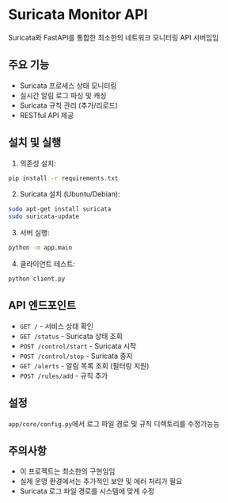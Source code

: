 # Suricata Monitor API

Suricata와 FastAPI를 통합한 최소한의 네트워크 모니터링 API 서버임임

## 주요 기능

- Suricata 프로세스 상태 모니터링
- 실시간 알림 로그 파싱 및 캐싱
- Suricata 규칙 관리 (추가/리로드)
- RESTful API 제공

## 설치 및 실행

1. 의존성 설치:
```bash
pip install -r requirements.txt
```

2. Suricata 설치 (Ubuntu/Debian):
```bash
sudo apt-get install suricata
sudo suricata-update
```

3. 서버 실행:
```bash
python -m app.main
```

4. 클라이언트 테스트:
```bash
python client.py
```

## API 엔드포인트

- `GET /` - 서비스 상태 확인
- `GET /status` - Suricata 상태 조회
- `POST /control/start` - Suricata 시작
- `POST /control/stop` - Suricata 중지
- `GET /alerts` - 알림 목록 조회 (필터링 지원)
- `POST /rules/add` - 규칙 추가

## 설정

`app/core/config.py`에서 로그 파일 경로 및 규칙 디렉토리를 수정가능능

## 주의사항

- 이 프로젝트는 최소한의 구현임임
- 실제 운영 환경에서는 추가적인 보안 및 에러 처리가 필요
- Suricata 로그 파일 경로를 시스템에 맞게 수정
